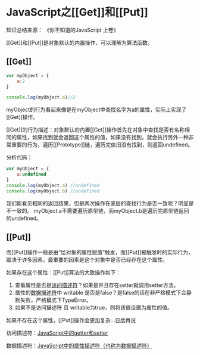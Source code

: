# JavaScript之[[Get]]和[[Put]]

知识总结来源： 《你不知道的JavaScript 上卷》

[[Get]]和[[Put]]是对象默认的内置操作，可以理解为算法函数。

## [[Get]]

``` javascript
var myObject = {
    a:2
}

console.log(myObject.a)//2
```

myObject的行为看起来像是在myObject中查找名字为a的属性，实际上实现了[[Get]]操作。

[[Get]]的行为描述：对象默认的内置[[Get]]操作首先在对象中查找是否有名称相同的属性，如果找到就会返回这个属性的值，如果没有找到，就会执行另外一种非常重要的行为，遍历[[Prototype]]链，遍历完依旧没有找到，则返回undefined。

分析代码：

``` javascript
var myObject = {
    a:undefined
}
console.log(myObject.a) //undefined
console.log(myObject.b) //undefined
```

我们能看见相同的返回结果，但是两次操作在底层的查找行为是否一致呢？明显是不一致的。
myObject.a不需要遍历原型链，而myObject.b是遍历完原型链返回的undefined。

## [[Put]]

而[[Put]]操作一般是由“给对象的属性赋值”触发，而[[Put]]被触发时的实际行为，取决于许多因素，最重要的因素是这个对象中是否已经存在这个属性。

如果存在这个属性：[[Put]]算法的大致操作如下：  
1. 查看属性是否是[访问描述符](#jump)？如果是并且存在setter就调用setter方法。
2. 属性的[数据描述符](#jump2)中 writable 是否是false？是false的话在非严格模式下会静默失败，严格模式下TypeError。
3. 如果不是访问描述符 且 writable为true，则将该值设置为属性的值。
   
如果不存在这个属性，[[Put]]操作会更加复杂...日后再说



<span id = "jump">访问描述符</span>：[JavaScript中的getter和setter](https://github.com/PythonerNunu/front-end/blob/master/JavaScript%E4%B8%AD%E7%9A%84getter%E5%92%8Csetter.md)

<span id = "jump">数据描述符</span>：[JavaScript中的属性描述符（也称为数据描述符）](https://github.com/PythonerNunu/front-end/blob/master/JavaScript%E4%B9%8B%E5%B1%9E%E6%80%A7%E6%8F%8F%E8%BF%B0%E7%AC%A6.md)